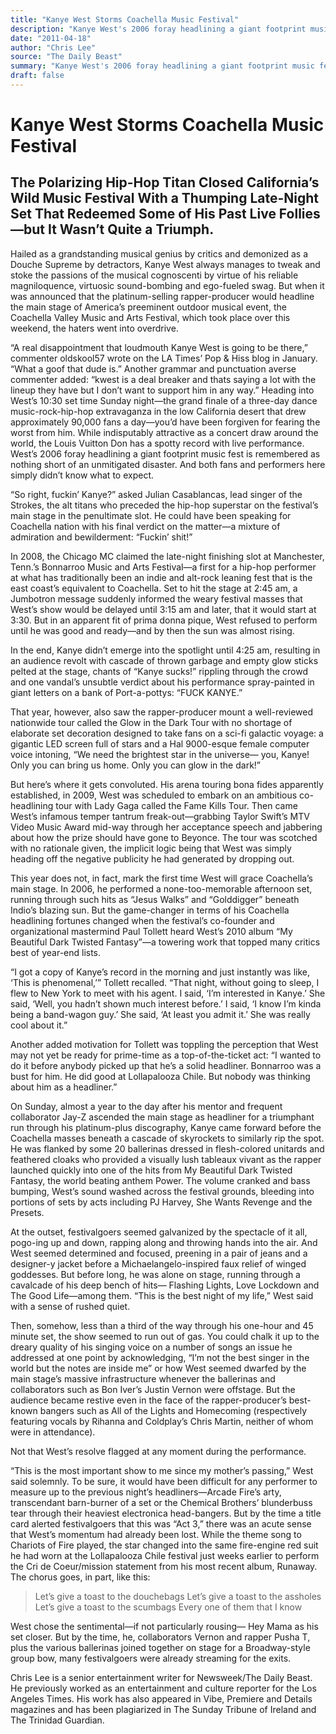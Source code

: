 ```yaml
---
title: "Kanye West Storms Coachella Music Festival"
description: "Kanye West's 2006 foray headlining a giant footprint music fest is remembered as nothing short of an unmitigated disaster. West was a grandstanding musical genius by critics and demonized as a Douche ..."
date: "2011-04-18"
author: "Chris Lee"
source: "The Daily Beast"
summary: "Kanye West's 2006 foray headlining a giant footprint music fest is remembered as nothing short of an unmitigated disaster. West was a grandstanding musical genius by critics and demonized as a Douche Supreme by detractors. But when it was announced that the rapper-producer would headline the main stage of America’s preeminent outdoor musical event, the Coachella Valley Music and Arts Festival."
draft: false
---
```


# Kanye West Storms Coachella Music Festival

## The Polarizing Hip-Hop Titan Closed California’s Wild Music Festival With a Thumping Late-Night Set That Redeemed Some of His Past Live Follies—but It Wasn’t Quite a Triumph.

Hailed as a grandstanding musical genius by critics and demonized as a Douche Supreme by detractors, Kanye West always manages to tweak and stoke the passions of the musical cognoscenti by virtue of his reliable magniloquence, virtuosic sound-bombing and ego-fueled swag. But when it was announced that the platinum-selling rapper-producer would headline the main stage of America’s preeminent outdoor musical event, the Coachella Valley Music and Arts Festival, which took place over this weekend, the haters went into overdrive.

“A real disappointment that loudmouth Kanye West is going to be there,” commenter oldskool57 wrote on the LA Times’ Pop & Hiss blog in January. “What a goof that dude is.” Another grammar and punctuation averse commenter added: “kwest is a deal breaker and thats saying a lot with the lineup they have but I don’t want to support him in any way.” Heading into West’s 10:30 set time Sunday night—the grand finale of a three-day dance music-rock-hip-hop extravaganza in the low California desert that drew approximately 90,000 fans a day—you’d have been forgiven for fearing the worst from him. While indisputably attractive as a concert draw around the world, the Louis Vuitton Don has a spotty record with live performance. West’s 2006 foray headlining a giant footprint music fest is remembered as nothing short of an unmitigated disaster. And both fans and performers here simply didn’t know what to expect.

“So right, fuckin’ Kanye?” asked Julian Casablancas, lead singer of the Strokes, the alt titans who preceded the hip-hop superstar on the festival’s main stage in the penultimate slot. He could have been speaking for Coachella nation with his final verdict on the matter—a mixture of admiration and bewilderment: “Fuckin’ shit!”

In 2008, the Chicago MC claimed the late-night finishing slot at Manchester, Tenn.’s Bonnarroo Music and Arts Festival—a first for a hip-hop performer at what has traditionally been an indie and alt-rock leaning fest that is the east coast’s equivalent to Coachella. Set to hit the stage at 2:45 am, a Jumbotron message suddenly informed the weary festival masses that West’s show would be delayed until 3:15 am and later, that it would start at 3:30. But in an apparent fit of prima donna pique, West refused to perform until he was good and ready—and by then the sun was almost rising.

In the end, Kanye didn’t emerge into the spotlight until 4:25 am, resulting in an audience revolt with cascade of thrown garbage and empty glow sticks pelted at the stage, chants of “Kanye sucks!” rippling through the crowd and one vandal’s unsubtle verdict about his performance spray-painted in giant letters on a bank of Port-a-pottys: “FUCK KANYE.”

That year, however, also saw the rapper-producer mount a well-reviewed nationwide tour called the Glow in the Dark Tour with no shortage of elaborate set decoration designed to take fans on a sci-fi galactic voyage: a gigantic LED screen full of stars and a Hal 9000-esque female computer voice intoning, “We need the brightest star in the universe— you, Kanye! Only you can bring us home. Only you can glow in the dark!”

But here’s where it gets convoluted. His arena touring bona fides apparently established, in 2009, West was scheduled to embark on an ambitious co-headlining tour with Lady Gaga called the Fame Kills Tour. Then came West’s infamous temper tantrum freak-out—grabbing Taylor Swift’s MTV Video Music Award mid-way through her acceptance speech and jabbering about how the prize should have gone to Beyonce. The tour was scotched with no rationale given, the implicit logic being that West was simply heading off the negative publicity he had generated by dropping out.

This year does not, in fact, mark the first time West will grace Coachella’s main stage. In 2006, he performed a none-too-memorable afternoon set, running through such hits as “Jesus Walks” and “Golddigger” beneath Indio’s blazing sun. But the game-changer in terms of his Coachella headlining fortunes changed when the festival’s co-founder and organizational mastermind Paul Tollett heard West’s 2010 album “My Beautiful Dark Twisted Fantasy”—a towering work that topped many critics best of year-end lists.

“I got a copy of Kanye’s record in the morning and just instantly was like, ‘This is phenomenal,’” Tollett recalled. “That night, without going to sleep, I flew to New York to meet with his agent. I said, ‘I’m interested in Kanye.’ She said, ‘Well, you hadn’t shown much interest before.’ I said, ‘I know I’m kinda being a band-wagon guy.’ She said, ‘At least you admit it.’ She was really cool about it.”

Another added motivation for Tollett was toppling the perception that West may not yet be ready for prime-time as a top-of-the-ticket act: “I wanted to do it before anybody picked up that he’s a solid headliner. Bonnarroo was a bust for him. He did good at Lollapalooza Chile. But nobody was thinking about him as a headliner.”

On Sunday, almost a year to the day after his mentor and frequent collaborator Jay-Z ascended the main stage as headliner for a triumphant run through his platinum-plus discography, Kanye came forward before the Coachella masses beneath a cascade of skyrockets to similarly rip the spot. He was flanked by some 20 ballerinas dressed in flesh-colored unitards and feathered cloaks who provided a visually lush tableaux vivant as the rapper launched quickly into one of the hits from My Beautiful Dark Twisted Fantasy, the world beating anthem Power. The volume cranked and bass bumping, West’s sound washed across the festival grounds, bleeding into portions of sets by acts including PJ Harvey, She Wants Revenge and the Presets.

At the outset, festivalgoers seemed galvanized by the spectacle of it all, pogo-ing up and down, rapping along and throwing hands into the air. And West seemed determined and focused, preening in a pair of jeans and a designer-y jacket before a Michaelangelo-inspired faux relief of winged goddesses. But before long, he was alone on stage, running through a cavalcade of his deep bench of hits— Flashing Lights, Love Lockdown and The Good Life—among them. “This is the best night of my life,” West said with a sense of rushed quiet.

Then, somehow, less than a third of the way through his one-hour and 45 minute set, the show seemed to run out of gas. You could chalk it up to the dreary quality of his singing voice on a number of songs an issue he addressed at one point by acknowledging, “I’m not the best singer in the world but the notes are inside me” or how West seemed dwarfed by the main stage’s massive infrastructure whenever the ballerinas and collaborators such as Bon Iver’s Justin Vernon were offstage. But the audience became restive even in the face of the rapper-producer’s best-known bangers such as All of the Lights and Homecoming (respectively featuring vocals by Rihanna and Coldplay’s Chris Martin, neither of whom were in attendance).

Not that West’s resolve flagged at any moment during the performance.

“This is the most important show to me since my mother’s passing,” West said solemnly. To be sure, it would have been difficult for any performer to measure up to the previous night’s headliners—Arcade Fire’s arty, transcendant barn-burner of a set or the Chemical Brothers’ blunderbuss tear through their heaviest electronica head-bangers. But by the time a title card alerted festivalgoers that this was “Act 3,” there was an acute sense that West’s momentum had already been lost. While the theme song to Chariots of Fire played, the star changed into the same fire-engine red suit he had worn at the Lollapalooza Chile festival just weeks earlier to perform the Cri de Coeur/mission statement from his most recent album, Runaway. The chorus goes, in part, like this:

> Let’s give a toast to the douchebags Let’s give a toast to the assholes Let’s give a toast to the scumbags Every one of them that I know

West chose the sentimental—if not particularly rousing— Hey Mama as his set closer. But by the time, he, collaborators Vernon and rapper Pusha T, plus the various ballerinas joined together on stage for a Broadway-style group bow, many festivalgoers were already streaming for the exits.

Chris Lee is a senior entertainment writer for Newsweek/The Daily Beast. He previously worked as an entertainment and culture reporter for the Los Angeles Times. His work has also appeared in Vibe, Premiere and Details magazines and has been plagiarized in The Sunday Tribune of Ireland and The Trinidad Guardian.
